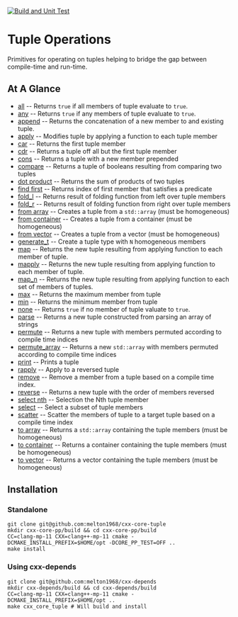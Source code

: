 [![Build and Unit Test](https://github.com/melton1968/cxx-core-tuple/actions/workflows/build.yaml/badge.svg)](https://github.com/melton1968/cxx-core-tuple/actions/workflows/build.yaml)

# Tuple Operations

Primitives for operating on tuples helping to bridge the gap between
compile-time and run-time.

## At A Glance

* [all]() -- Returns `true` if all members of tuple evaluate to `true`.
* [any]() -- Returns `true` if any members of tuple evaluate to `true`.
* [append]() -- Returns the concatenation of a new member to and existing tuple.
* [apply]() -- Modifies tuple by applying a function to each tuple member
* [car]() -- Returns the first tuple member
* [cdr]() -- Returns a tuple off all but the first tuple member
* [cons]() -- Returns a tuple with a new member prepended
* [compare]() -- Returns a tuple of booleans resulting from comparing two tuples
* [dot product]() -- Returns the sum of products of two tuples
* [find first]() -- Returns index of first member that satisfies a predicate
* [fold_l]() -- Returns result of folding function from left over tuple members
* [fold_r]() -- Returns result of folding function from right over tuple members
* [from array]() -- Creates a tuple from a `std::array` (must be homogeneous)
* [from container]() -- Creates a tuple from a container (must be homogeneous)
* [from vector]() -- Creates a tuple from a vector (must be homogeneous)
* [generate_t]() -- Create a tuple type with `N` homogeneous members
* [map]() -- Returns the new tuple resulting from applying function to each member of tuple.
* [mapply]() -- Returns the new tuple resulting from applying function to each member of tuple.
* [map_n]() -- Returns the new tuple resulting from applying function to each set of members of tuples.
* [max]() -- Returns the maximum member from tuple
* [min]() -- Returns the minimum member from tuple
* [none]() -- Returns `true` if no member of tuple valuate to `true`.
* [parse]() -- Returns a new tuple constructed from parsing an array of strings
* [permute]() -- Returns a new tuple with members permuted according to compile time indices
* [permute_array]() -- Returns a new `std::array` with members permuted according to compile time indices
* [print]() -- Prints a tuple
* [rapply]() -- Apply to a reversed tuple
* [remove]() -- Remove a member from a tuple based on a compile time index.
* [reverse]() -- Returns a new tuple with the order of members reversed
* [select nth]() -- Selection the Nth tuple member
* [select]() -- Select a subset of tuple members
* [scatter]() -- Scatter the members of tuple to a target tuple based on a compile time index
* [to array]() -- Returns a `std::array` containing the tuple members (must be homogeneous)
* [to container]() -- Returns a container containing the tuple members (must be homogeneous)
* [to vector]() -- Returns a vector containing the tuple members (must be homogeneous)

## Installation

### Standalone

	git clone git@github.com:melton1968/cxx-core-tuple
	mkdir cxx-core-pp/build && cd cxx-core-pp/build
    CC=clang-mp-11 CXX=clang++-mp-11 cmake -DCMAKE_INSTALL_PREFIX=$HOME/opt -DCORE_PP_TEST=OFF ..
	make install
	
### Using cxx-depends

    git clone git@github.com:melton1968/cxx-depends
	mkdir cxx-depends/build && cd cxx-depends/build
    CC=clang-mp-11 CXX=clang++-mp-11 cmake -DCMAKE_INSTALL_PREFIX=$HOME/opt ..
	make cxx_core_tuple # Will build and install
